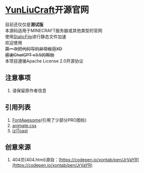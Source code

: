 # [YunLiuCraft](https://www.yunliucraft.cn)开源官网
目前还仅仅是**测试版**  
本源码适用于MINECRAFT服务器或其他类型的官网  
使用[StaticFile](https://staticfile.org/)进行静态文件加速  
欢迎使用  
~~第一次把代码写的非常规范XD~~  
~~感谢ChatGPT v3.5的帮助~~  
本项目遵循Apache License 2.0开源协议

## 注意事项
1. 请保留原作者信息

## 引用列表
1. [FontAwesome](https://github.com/FortAwesome/Font-Awesome)(引用了少部分PRO图标)
2. [animate.css](https://github.com/animate-css/animate.css/)
3. [iziToast](https://github.com/marcelodolza/iziToast)

## 创意来源
1. 404页(404.html)源自：[https://codepen.io/xontab/pen/JrVaYR](https://codepen.io/xontab/pen/JrVaYR)